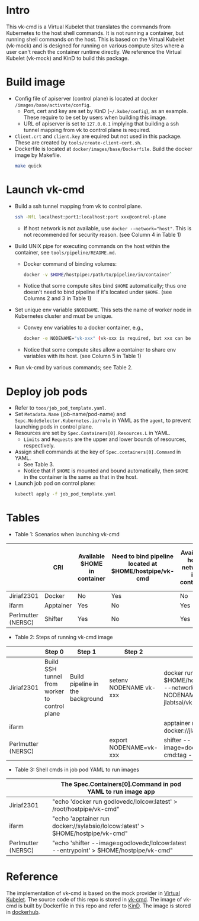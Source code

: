 # Intro
This vk-cmd is a Virtual Kubelet that translates the commands from Kubernetes to the host shell commands. It is not running a container, but running shell commands on the host. This is based on the Virtual Kubelet (vk-mock) and is designed for running on various compute sites where a user can't reach the container runtime directly. We reference the Virtual Kubelet (vk-mock) and KinD to build this package.

# Build image
- Config file of apiserver (control plane) is located at docker `/images/base/activate/config`. 
    - Port, cert and key are set by KinD (`~/.kube/config`), as an example. These require to be set by users when building this image.
    - URL of apiserver is set to `127.0.0.1` implying that building a ssh tunnel mapping from vk to control plane is required.
- `Client.crt` and `client.key` are equired but not used in this package. These are created by `tools/create-client-cert.sh`.
- Dockerfile is located at `docker/images/base/Dockerfile`. Build the docker image by Makefile. 
    ```bash
    make quick
    ```

# Launch vk-cmd
- Build a ssh tunnel mapping from vk to control plane. 
    ```bash
    ssh -NfL localhost:port1:localhost:port xxx@control-plane
    ```
    - If host network is not available, use `docker --network="host"`. This is not recommended for security reason. (see Column 4 in Table 1)

- Build UNIX pipe for executing commands on the host within the container, see `tools/pipeline/README.md`. 
    - Docker command of binding volumes: 
        ```bash
        docker -v $HOME/hostpipe:/path/to/pipeline/in/container`
        ```   
    - Notice that some compute sites bind `$HOME` automatically; thus one doesn't need to bind pipeline if it's located under `$HOME`. (see Columns 2 and 3 in Table 1)

- Set unique env variable `$NODENAME`. This sets the name of worker node in Kubernetes cluster and must be unique.
    - Convey env variables to a docker container, e.g.,
        ```bash
        docker -e NODENAME="vk-xxx" (vk-xxx is required, but xxx can be any string)
        ```
    - Notice that some compute sites allow a container to share env variables with its host. (see Column 5 in Table 1)
- Run vk-cmd by various commands; see Table 2.

# Deploy job pods
- Refer to `toos/job_pod_template.yaml`.
- Set `Metadata.Name` (job-name/pod-name) and `Sepc.NodeSelector.Kubernetes.io/role` in YAML as the `agent`, to prevent launching pods in control plane.
- Resources are set by `Spec.Containers[0].Resources.L` in YAML.
    - `Limits` and `Requests` are the upper and lower bounds of resources, respectively.
- Assign shell commands at the key of `Spec.containers[0].Command` in YAML.
    - See Table 3.
    - Notice that if `$HOME` is mounted and bound automatically, then `$HOME` in the container is the same as that in the host.
- Launch job pod on control plane: 
    ```bash
    kubectl apply -f job_pod_template.yaml
    ```

    

# Tables
- Table 1: Scenarios when launching vk-cmd

|                    | CRI       | Available $HOME in container | Need to bind pipeline located at $HOME/hostpipe/vk-cmd | Available host network in container | Available env variables from host shell |
|--------------------|-----------|------------------------------|---------------------------------------------------------|-------------------------------------|-----------------------------------------|
| Jiriaf2301         | Docker    | No                           | Yes                           | No                                  | No                                      |
| ifarm              | Apptainer | Yes                          | No                                                      | Yes                                 | Yes                                     |
| Perlmutter (NERSC) | Shifter   | Yes                          | No                                                      | Yes                                 | Yes                                     |

- Table 2: Steps of running vk-cmd image

|                    | Step 0                                        | Step 1                           | Step 2                | Step 3                                                                                                  |
|--------------------|-----------------------------------------------|----------------------------------|-----------------------|---------------------------------------------------------------------------------------------------------|
| Jiriaf2301         | Build SSH tunnel from worker to control plane | Build pipeline in the background | setenv NODENAME vk-xxx | docker run -d -v $HOME/hostpipe:/root/hostpipe --network="host" -e NODENAME=$NODENAME jlabtsai/vk-cmd:tag |
| ifarm              |                                               |                                  |                       | apptainer run docker://jlabtsai/vk-cmd:tag                                                              |
| Perlmutter (NERSC) |                                               |                                  | export NODENAME=vk-xxx | shifter --image=docker:jlabtsai/vk-cmd:tag --entrypoint                                               |



- Table 3: Shell cmds in job pod YAML to run images

|                    | The Spec.Containers[0].Command in pod YAML to run image app                                                             |
|--------------------|-------------------------------------------------------------------------------------------------|
| Jiriaf2301         | "echo 'docker run godlovedc/lolcow:latest' > /root/hostpipe/vk-cmd"                               |
| ifarm              | "echo 'apptainer run docker://sylabsio/lolcow:latest' > $HOME/hostpipe/vk-cmd"   |
| Perlmutter (NERSC) | "echo 'shifter --image=godlovedc/lolcow:latest --entrypoint' > $HOME/hostpipe/vk-cmd" |



# Reference
The implementation of vk-cmd is based on the mock provider in [Virtual Kubelet](https://github.com/virtual-kubelet/virtual-kubelet.). The source code of this repo is stored in [vk-cmd](https://github.com/tsaie79/virtual-kubelet-cmd). The image of vk-cmd is built by Dockerfile in this repo and refer to [KinD](https://github.com/kubernetes-sigs/kind). The image is stored in [dockerhub](https://hub.docker.com/repository/docker/jlabtsai/vk-cmd).